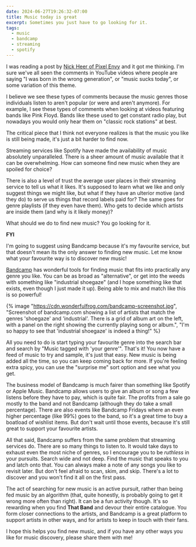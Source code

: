 ```yaml
---
date: 2024-06-27T19:26:32-07:00
title: Music today is great
excerpt: Sometimes you just have to go looking for it.
tags:
  - music
  - bandcamp
  - streaming
  - spotify
---
```


I was reading a post by [Nick Heer of Pixel Envy][pixelenvy] and it got me
thinking. I'm sure we've all seen the comments in YouTube videos where people are saying "I was born in the wrong generation", or "music sucks today", or some variation of this theme.

I believe we see these types of comments because the music genres those individuals listen to aren't popular (or were and aren't anymore). For example, I see these types of comments when looking at videos featuring bands like Pink Floyd. Bands like these used to get constant radio play, but nowadays you would only hear them on "classic rock stations" at best.

The critical piece that I think not everyone realizes is that the music you like is still being made, it's just a bit harder to find now.

Streaming services like Spotify have made the availability of music absolutely unparalleled. There is a sheer amount of music available that it can be overwhelming. How can someone find new music when they are spoiled for choice?

There is also a level of trust the average user places in their streaming service to tell us what it likes. It's supposed to learn what we like and only suggest things we might like, but what if they have an ulterior motive (and they do) to serve us things that record labels paid for? The same goes for genre playlists (if they even have them). Who gets to decide which artists are inside them (and why is it likely money)?

What should we do to find new music? You go looking for it.

<aside>

**FYI**

I'm going to suggest using Bandcamp because it's my favourite service, but that doesn't mean its the only answer to finding new music. Let me know what your favourite way is to discover new music!

</aside>

[Bandcamp][bandcamp] has wonderful tools for finding music that fits into practically any genre you like. You can be as broad as "alternative", or get into the weeds with something like "industrial shoegaze" (and I hope something like that exists, even though I just made it up). Being able to mix and match like this is so powerful!

{% image "https://cdn.wonderfulfrog.com/bandcamp-screenshot.jpg", "Screenshot of bandcamp.com showing a list of artists that match the genres 'shoegaze' and 'industrial'. There is a grid of album art on the left, with a panel on the right showing the currently playing song or album.", "I'm so happy to see that 'industrial shoegaze' is indeed a thing!" %}

All you need to do is start typing your favourite genre into the search bar and search by "Music tagged with 'your genre'". That's it! You now have a feed of music to try and sample, it's just that easy. New music is being added all the time, so you can keep coming back for more. If you're feeling extra spicy, you can use the "surprise me" sort option and see what you get.

The business model of Bandcamp is much fairer than something like Spotify or Apple Music. Bandcamp allows users to give an album or song a few listens before they have to pay, which is quite fair. The profits from a sale go mostly to the band and not Bandcamp (although they do take a small percentage). There are also events like Bandcamp Fridays where an even higher percentage (like 99%) goes to the band, so it's a great time to buy a boatload of wishlist items. But don't wait until those events, because it's still great to support your favourite artists.

All that said, Bandcamp suffers from the same problem that streaming services do. There are so many things to listen to. It would take days to exhaust even the most niche of genres, so I encourage you to be _ruthless_ in your pursuits. Search wide and not deep. Find the music that speaks to you and latch onto that. You can always make a note of any songs you like to revisit later. But don't feel afraid to scan, skim, and skip. There's a lot to discover and you won't find it all on the first pass.

The act of searching for new music is an active pursuit, rather than being fed music by an algorithm (that, quite honestly, is probably going to get it wrong more often than right). It can be a fun activity though. It's so rewarding when you find **That Band** and devour their entire catalogue. You form closer connections to the artists, and Bandcamp is a great platform to support artists in other ways, and for artists to keep in touch with their fans.

I hope this helps you find new music, and if you have any other ways you like for music discovery, please share them with me!

[pixelenvy]: https://pxlnv.com/blog/music-today/
[bandcamp]: https://bandcamp.com/
